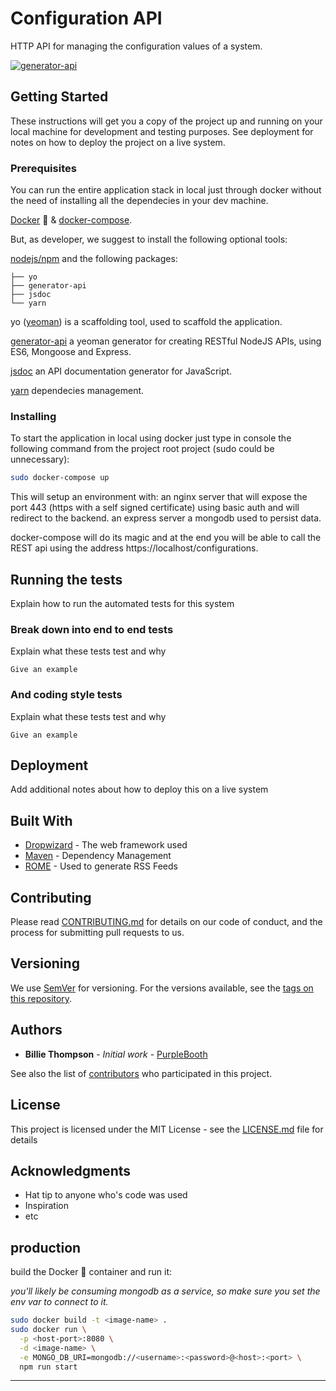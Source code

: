 # Configuration API

HTTP API for managing the configuration values of a system.

[![generator-api](https://img.shields.io/badge/built%20with-generator--api-green.svg)](https://github.com/ndelvalle/generator-api)

## Getting Started

These instructions will get you a copy of the project up and running on your local machine for development and testing purposes. See deployment for notes on how to deploy the project on a live system.

### Prerequisites

You can run the entire application stack in local just through docker without the need of installing all the dependecies in your dev machine.

[Docker](https://docs.docker.com/engine/installation/) :whale: & [docker-compose](https://docs.docker.com/compose/install/).

But, as developer, we suggest to install the following optional tools:

[nodejs/npm](https://https://nodejs.org/en/) and the following packages:

```
├── yo
├── generator-api
├── jsdoc
└── yarn
```

yo ([yeoman](http://yeoman.io)) is a scaffolding tool, used to scaffold the application.

[generator-api](https://github.com/ndelvalle/generator-api) a yeoman generator for creating RESTful NodeJS APIs, using ES6, Mongoose and Express.

[jsdoc](http://usejsdoc.org) an API documentation generator for JavaScript.

[yarn](https://yarnpkg.com/lang/en/) dependecies management.

### Installing

To start the application in local using docker just type in console the following command from the project root project (sudo could be unnecessary):

```bash
sudo docker-compose up
```

This will setup an environment with:
an nginx server that will expose the port 443 (https with a self signed certificate) using basic auth and will redirect to the backend.
an express server
a mongodb used to persist data.

docker-compose will do its magic and at the end you will be able to call the REST api using the address https://localhost/configurations.

## Running the tests

Explain how to run the automated tests for this system

### Break down into end to end tests

Explain what these tests test and why

```
Give an example
```

### And coding style tests

Explain what these tests test and why

```
Give an example
```

## Deployment

Add additional notes about how to deploy this on a live system

## Built With

* [Dropwizard](http://www.dropwizard.io/1.0.2/docs/) - The web framework used
* [Maven](https://maven.apache.org/) - Dependency Management
* [ROME](https://rometools.github.io/rome/) - Used to generate RSS Feeds

## Contributing

Please read [CONTRIBUTING.md](https://gist.github.com/PurpleBooth/b24679402957c63ec426) for details on our code of conduct, and the process for submitting pull requests to us.

## Versioning

We use [SemVer](http://semver.org/) for versioning. For the versions available, see the [tags on this repository](https://github.com/your/project/tags). 

## Authors

* **Billie Thompson** - *Initial work* - [PurpleBooth](https://github.com/PurpleBooth)

See also the list of [contributors](https://github.com/your/project/contributors) who participated in this project.

## License

This project is licensed under the MIT License - see the [LICENSE.md](LICENSE.md) file for details

## Acknowledgments

* Hat tip to anyone who's code was used
* Inspiration
* etc


## production

build the Docker :whale: container and run it:

_you'll likely be consuming mongodb as a service, so make sure you set the env var to connect to it._

```bash
sudo docker build -t <image-name> .
sudo docker run \
  -p <host-port>:8080 \
  -d <image-name> \
  -e MONGO_DB_URI=mongodb://<username>:<password>@<host>:<port> \
  npm run start
```



--------------------------------------------------------------------------------
